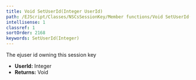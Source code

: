 ```yaml
---
title: Void SetUserId(Integer UserId)
path: /EJScript/Classes/NSCsSessionKey/Member functions/Void SetUserId(Integer p_0)
intellisense: 1
classref: 1
sortOrder: 2168
keywords: SetUserId(Integer)
---
```



The ejuser id owning this session key



* **UserId:** Integer
* **Returns:** Void


